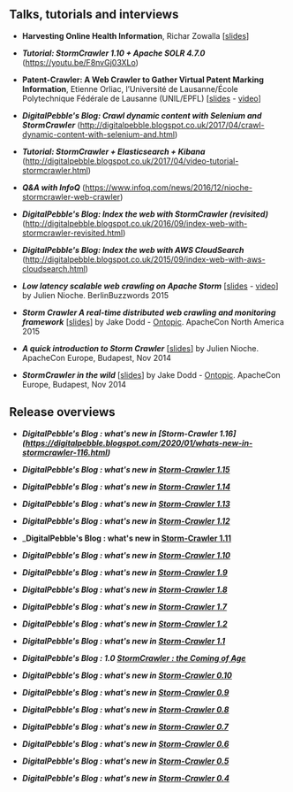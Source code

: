 ## Talks, tutorials and interviews

* **Harvesting Online Health Information**, Richar Zowalla \[[slides](https://www.slideshare.net/secret/v8Y0qFlGBk7IbB)\]

* _**Tutorial: StormCrawler 1.10 + Apache SOLR 4.7.0**_ (https://youtu.be/F8nvGj03XLo)

* **Patent-Crawler: A Web Crawler to Gather Virtual Patent Marking Information**, Etienne Orliac, l’Université de Lausanne/École Polytechnique Fédérale de Lausanne (UNIL/EPFL) \[[slides](http://www.hpcadvisorycouncil.com/events/2018/swiss-workshop/pdf/Weds11April/Orliac_PatentCrawler_Wed110418.pdf) - [video](https://youtu.be/2v6Y_3Q0vT0)\]

*  _**DigitalPebble's Blog: Crawl dynamic content with Selenium and StormCrawler**_ (http://digitalpebble.blogspot.co.uk/2017/04/crawl-dynamic-content-with-selenium-and.html)

* _**Tutorial: StormCrawler + Elasticsearch + Kibana**_ (http://digitalpebble.blogspot.co.uk/2017/04/video-tutorial-stormcrawler.html)

* _**Q&A with InfoQ**_ (https://www.infoq.com/news/2016/12/nioche-stormcrawler-web-crawler)

* _**DigitalPebble's Blog:  Index the web with StormCrawler (revisited)**_
(http://digitalpebble.blogspot.co.uk/2016/09/index-web-with-stormcrawler-revisited.html)

* _**DigitalPebble's Blog: Index the web with AWS CloudSearch**_ (http://digitalpebble.blogspot.co.uk/2015/09/index-web-with-aws-cloudsearch.html)

* _**Low latency scalable web crawling on Apache Storm**_  \[[slides](http://www.slideshare.net/digitalpebble/j-nioche-berlinbuzzwords20150601) - [video](https://t.co/A3bRKroDn3)\] by Julien Nioche. BerlinBuzzwords 2015

* _**Storm Crawler A real-time distributed web crawling and monitoring framework**_ \[[slides](http://www.slideshare.net/ontopic/storm-crawler-apacheconna2015)\] by Jake Dodd - [Ontopic](http://www.ontopic.io/). ApacheCon North America 2015

* _**A quick introduction to Storm Crawler**_ \[[slides](http://www.slideshare.net/digitalpebble/j-nioche-apacheconeu2014fastfeather)\] by Julien Nioche. ApacheCon Europe, Budapest, Nov 2014

* _**StormCrawler in the wild**_ \[[slides](http://www.slideshare.net/digitalpebble/storm-crawler-ontopic20141113)\] by Jake Dodd - [Ontopic](http://www.ontopic.io/). ApacheCon Europe, Budapest, Nov 2014 

## Release overviews

* _**DigitalPebble's Blog : what's new in [Storm-Crawler 1.16]
(https://digitalpebble.blogspot.com/2020/01/whats-new-in-stormcrawler-116.html)**_

* _**DigitalPebble's Blog : what's new in [Storm-Crawler 1.15](https://digitalpebble.blogspot.com/2019/09/stormcrawler-1.html)**_

* _**DigitalPebble's Blog : what's new in [Storm-Crawler 1.14](https://digitalpebble.blogspot.com/2019/05/whats-new-in-stormcrawler-114.html)**_

* _**DigitalPebble's Blog : what's new in [Storm-Crawler 1.13](https://digitalpebble.blogspot.com/2019/01/whats-new-in-stormcrawler-113.html)**_

* _**DigitalPebble's Blog : what's new in [Storm-Crawler 1.12](https://digitalpebble.blogspot.com/2018/11/whats-new-in-stormcrawler-112.html)**_

* _**DigitalPebble's Blog : what's new in [Storm-Crawler 1.11](https://digitalpebble.blogspot.com/2018/10/whats-new-in-stormcrawler-111.html)**

* _**DigitalPebble's Blog : what's new in [Storm-Crawler 1.10](http://digitalpebble.blogspot.com/2018/06/whats-new-in-stormcrawler-110.html)**_

* _**DigitalPebble's Blog : what's new in [Storm-Crawler 1.9](https://digitalpebble.blogspot.co.uk/2018/05/whats-new-in-stormcrawler-19.html)**_

* _**DigitalPebble's Blog : what's new in [Storm-Crawler 1.8](https://digitalpebble.blogspot.co.uk/2018/03/whats-new-in-stormcrawler-18.html)**_

* _**DigitalPebble's Blog : what's new in [Storm-Crawler 1.7](http://digitalpebble.blogspot.co.uk/2017/11/whats-new-in-stormcrawler-17.html)**_

* _**DigitalPebble's Blog : what's new in [Storm-Crawler 1.2](http://digitalpebble.blogspot.co.uk/2016/10/whats-new-in-stormcrawler-12.html)**_

* _**DigitalPebble's Blog : what's new in [Storm-Crawler 1.1](http://digitalpebble.blogspot.co.uk/2016/09/whats-new-in-stormcrawler-11.html)**_

* _**DigitalPebble's Blog : 1.0 [StormCrawler : the Coming of Age](http://digitalpebble.blogspot.co.uk/2016/07/stormcrawler-coming-of-age.html)**_ 

* _**DigitalPebble's Blog : what's new in [Storm-Crawler 0.10](http://digitalpebble.blogspot.co.uk/2016/06/whats-new-in-stormcrawler-010.html)**_ 

* _**DigitalPebble's Blog : what's new in [Storm-Crawler 0.9](http://digitalpebble.blogspot.co.uk/2016/03/whats-new-in-storm-crawler-09.html)**_ 

* _**DigitalPebble's Blog : what's new in [Storm-Crawler 0.8](http://digitalpebble.blogspot.co.uk/2016/01/whats-new-in-storm-crawler-08.html)**_ 

* _**DigitalPebble's Blog : what's new in [Storm-Crawler 0.7](http://digitalpebble.blogspot.co.uk/2015/11/whats-new-in-storm-crawler-07.html)**_ 

* _**DigitalPebble's Blog : what's new in [Storm-Crawler 0.6](http://digitalpebble.blogspot.co.uk/2015/09/whats-new-in-storm-crawler-06.html)**_

* _**DigitalPebble's Blog : what's new in [Storm-Crawler 0.5](http://digitalpebble.blogspot.co.uk/2015/06/whats-new-in-storm-crawler-05.html)**_ 

* _**DigitalPebble's Blog : what's new in [Storm-Crawler 0.4](http://digitalpebble.blogspot.co.uk/2015/01/whats-new-in-storm-crawler-04.html)**_ 